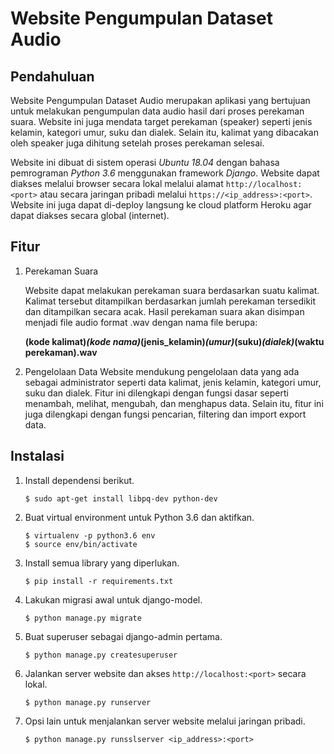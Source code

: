 # Website Pengumpulan Dataset Audio

## Pendahuluan
Website Pengumpulan Dataset Audio merupakan aplikasi yang bertujuan untuk melakukan pengumpulan data audio hasil dari proses perekaman suara. Website ini juga mendata target perekaman (speaker) seperti jenis kelamin, kategori umur, suku dan dialek. Selain itu, kalimat yang dibacakan oleh speaker juga dihitung setelah proses perekaman selesai. 

Website ini dibuat di sistem operasi *Ubuntu 18.04* dengan bahasa pemrograman *Python 3.6* menggunakan framework *Django*. Website dapat diakses melalui browser secara lokal melalui alamat `http://localhost:<port>` atau secara jaringan  pribadi melalui `https://<ip_address>:<port>`. Website ini juga dapat di-deploy langsung ke cloud platform Heroku agar dapat diakses secara global (internet).
## Fitur
1. Perekaman Suara

    Website dapat melakukan perekaman suara berdasarkan suatu kalimat. Kalimat tersebut ditampilkan berdasarkan jumlah perekaman tersedikit dan ditampilkan secara acak. Hasil perekaman suara akan disimpan menjadi file audio format .wav dengan nama file berupa:
    
    **(kode kalimat)_(kode nama)_(jenis_kelamin)_(umur)_(suku)_(dialek)_(waktu perekaman).wav**

2. Pengelolaan Data
    Website mendukung pengelolaan data yang ada sebagai administrator seperti data kalimat, jenis kelamin, kategori umur, suku dan dialek. Fitur ini dilengkapi dengan fungsi dasar seperti menambah, melihat, mengubah, dan menghapus data. Selain itu, fitur ini juga dilengkapi dengan fungsi pencarian, filtering dan import export data.

## Instalasi
1. Install dependensi berikut.
    ```
    $ sudo apt-get install libpq-dev python-dev
    ```

2. Buat virtual environment untuk Python 3.6 dan aktifkan.
    ```
    $ virtualenv -p python3.6 env
    $ source env/bin/activate
    ```

3. Install semua library yang diperlukan.
    ```
    $ pip install -r requirements.txt
    ```

4. Lakukan migrasi awal untuk django-model.
    ```
    $ python manage.py migrate
    ```

5. Buat superuser sebagai django-admin pertama.
    ```
    $ python manage.py createsuperuser
    ```

6. Jalankan server website dan akses `http://localhost:<port>` secara lokal.
    ```
    $ python manage.py runserver
    ```

7. Opsi lain untuk menjalankan server website melalui jaringan pribadi.
    ```
    $ python manage.py runsslserver <ip_address>:<port>
    ```
